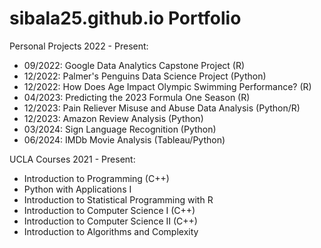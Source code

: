 # sibala25.github.io Portfolio

Personal Projects 2022 - Present:

- 09/2022: Google Data Analytics Capstone Project (R)
- 12/2022: Palmer's Penguins Data Science Project (Python)
- 12/2022: How Does Age Impact Olympic Swimming Performance? (R)
- 04/2023: Predicting the 2023 Formula One Season (R)
- 12/2023: Pain Reliever Misuse and Abuse Data Analysis (Python/R)
- 12/2023: Amazon Review Analysis (Python)
- 03/2024: Sign Language Recognition (Python)
- 06/2024: IMDb Movie Analysis (Tableau/Python)

UCLA Courses 2021 - Present:
- Introduction to Programming (C++)
- Python with Applications I
- Introduction to Statistical Programming with R
- Introduction to Computer Science I (C++)
- Introduction to Computer Science II (C++)
- Introduction to Algorithms and Complexity
